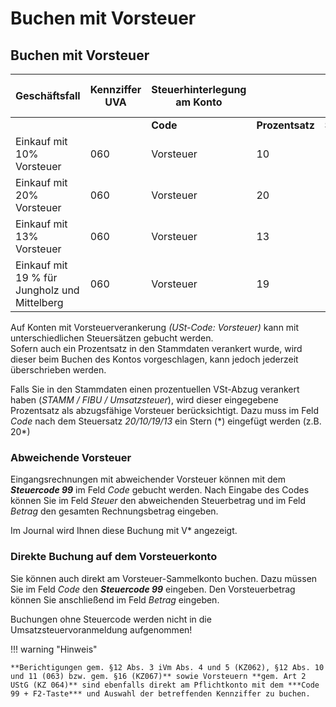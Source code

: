 # Buchen mit Vorsteuer

## Buchen mit Vorsteuer


| **Geschäftsfall**                            | **Kennziffer** **UVA** | **Steuerhinterlegung** **am** **Konto** |                 |               | **Eingabe** **im Buchungsdialog** **(Feld Code)** | **Anzeige** **Journal/Konto** |
| -------------------------------------------- | ---------------------- | --------------------------------------- | --------------- | ------------- | ------------------------------------------------- | ----------------------------- |
|                                              |                        | **Code**                                | **Prozentsatz** | **Steuertyp** |                                                   |                               |
| Einkauf mit 10% Vorsteuer                    | &#48;60                | Vorsteuer                               | &#49;0          | \-            | &#49;0                                            | V10                           |
| Einkauf mit 20% Vorsteuer                    | &#48;60                | Vorsteuer                               | &#50;0          | \-            | &#50;0                                            | V20                           |
| Einkauf mit 13% Vorsteuer                    | &#48;60                | Vorsteuer                               | &#49;3          | \-            | &#49;3                                            | V13                           |
| Einkauf mit 19 % für Jungholz und Mittelberg | &#48;60                | Vorsteuer                               | &#49;9          | \-            | &#49;9                                            | V19                           |



Auf Konten mit Vorsteuerverankerung *(USt-Code: Vorsteuer)* kann mit unterschiedlichen Steuersätzen gebucht werden.  
Sofern auch ein Prozentsatz in den Stammdaten verankert wurde, wird dieser beim Buchen des Kontos vorgeschlagen, kann jedoch jederzeit überschrieben werden.

Falls Sie in den Stammdaten einen prozentuellen VSt-Abzug verankert haben (*STAMM / FIBU / Umsatzsteuer*), wird dieser eingegebene Prozentsatz als abzugsfähige Vorsteuer berücksichtigt. Dazu muss im Feld *Code* nach dem Steuersatz *20/10/19/13* ein Stern (\*) eingefügt werden (z.B. 20\*)

### Abweichende Vorsteuer

Eingangsrechnungen mit abweichender Vorsteuer können mit dem ***Steuercode 99*** im Feld *Code* gebucht werden. Nach Eingabe des Codes können Sie im Feld *Steuer* den abweichenden Steuerbetrag und im Feld *Betrag* den gesamten Rechnungsbetrag eingeben.

Im Journal wird Ihnen diese Buchung mit V* angezeigt.

### Direkte Buchung auf dem Vorsteuerkonto

Sie können auch direkt am Vorsteuer-Sammelkonto buchen. Dazu müssen Sie im Feld *Code* den ***Steuercode 99*** eingeben. Den Vorsteuerbetrag können Sie anschließend im Feld *Betrag* eingeben.

Buchungen ohne Steuercode werden nicht in die Umsatzsteuervoranmeldung aufgenommen!


!!! warning "Hinweis"

    **Berichtigungen gem. §12 Abs. 3 iVm Abs. 4 und 5 (KZ062), §12 Abs. 10 und 11 (063) bzw. gem. §16 (KZ067)** sowie Vorsteuern **gem. Art 2 UStG (KZ 064)** sind ebenfalls direkt am Pflichtkonto mit dem ***Code 99 + F2-Taste*** und Auswahl der betreffenden Kennziffer zu buchen.
